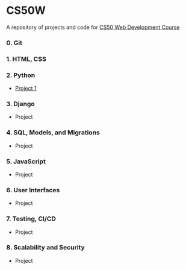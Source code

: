 # CS50W
A repository of projects and code for [CS50 Web Development Course](https://courses.edx.org/courses/course-v1:HarvardX+CS50W+Web/course/)

### 0. Git
### 1. HTML, CSS
### 2. Python
- [Project 1](https://github.com/aminbeigi/CS50W-Projects/tree/main/src/Project%201)

### 3. Django
- Project

### 4. SQL, Models, and Migrations  
- Project

### 5. JavaScript
- Project

### 6. User Interfaces
- Project

### 7. Testing, CI/CD
- Project

### 8. Scalability and Security
- Project
